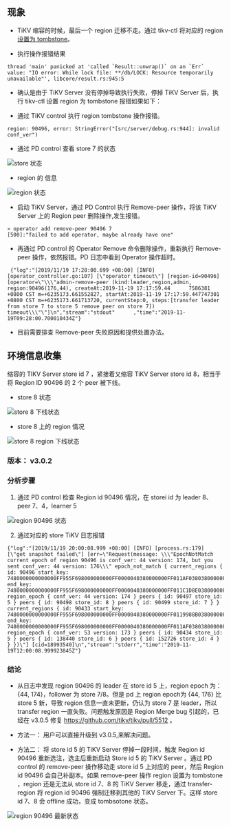 ## 现象

- TiKV 缩容的时候，最后一个 region 迁移不走。通过 tikv-ctl 将对应的 region [设置为 tombstone](https://pingcap.com/docs-cn/stable/reference/tools/tikv-control/#%E8%AE%BE%E7%BD%AE%E4%B8%80%E4%B8%AA-region-%E4%B8%BA-tombstone)。

- 执行操作报错结果

```log
thread 'main' panicked at 'called `Result::unwrap()` on an `Err` value: "IO error: While lock file: **/db/LOCK: Resource temporarily unavailable"', libcore/result.rs:945:5
```

- 确认是由于 TiKV Server 没有停掉导致执行失败，停掉 TiKV Server 后，执行 tikv-ctl 设置 region 为 tombstone 报错如果如下：

- 通过 TiKV control 执行 region tombstone 操作报错。

```log
region: 90496, error: StringError("[src/server/debug.rs:944]: invalid conf_ver")

```

- 通过 PD control 查看 store 7 的状态

![store 状态](./resources/case870-2.png)

- region 的 信息

![region 状态](./resources/case870-1.png)

- 启动 TiKV Server，通过 PD Control 执行 Remove-peer 操作，将该 TiKV Server 上的 Region peer 删除操作,发生报错。

```shell
» operator add remove-peer 90496 7
[500]:"failed to add operator, maybe already have one"
```

- 再通过 PD control 的 Operator Remove 命令删除操作，重新执行 Remove-peer 操作，依然报错。PD 日志中看到 Operator 操作超时。

```log
 {"log":"[2019/11/19 17:28:00.699 +08:00] [INFO] [operator_controller.go:107] [\"operator timeout\"] [region-id=90496] [operator=\"\\\"admin-remove-peer (kind:leader,region,admin, region:90496(176,44), createAt:2019-11-19 17:17:59.44      7586381 +0800 CST m=+6235173.661552827, startAt:2019-11-19 17:17:59.447747301 +0800 CST m=+6235173.661713720, currentStep:0, steps:[transfer leader from store 7 to store 5 remove peer on store 7]) timeout\\\"\"]\n","stream":"stdout"      ,"time":"2019-11-19T09:28:00.700010434Z"}
```

- 目前需要排查 Remove-peer 失败原因和提供处置办法。

## 环境信息收集

缩容的 TIKV Server store id 7 ，紧接着又缩容 TiKV Server store id 8，相当于将 Region ID 90496 的 2 个 peer 被下线。

- store 8 状态
  
![store 8 下线状态](./resources/case870-5.png)

- store 8 上的 region 情况

![store 8 region 下线状态](./resources/case870-3.png)

### 版本： v3.0.2

### 分析步骤

1. 通过 PD control 检查 Region id 90496 情况，在 storei id 为 leader 8、peer 7、4，learner 5

![region 90496 状态](./resources/case870-4.png)

2. 通过对应的 store TiKV 日志报错

```log
{"log":"[2019/11/19 20:00:08.999 +08:00] [INFO] [process.rs:179] [\"get snapshot failed\"] [err=\"Request(message: \\\"EpochNotMatch current epoch of region 90496 is conf_ver: 44 version: 174, but you sent conf_ver: 44 version: 176\\\" epoch_not_match { current_regions { id: 90496 start_key: 7480000000000000FF955F698000000000FF0000040380000000FF011AF03803800000FF0059C870AA038000FF0000091FB6AF0000FD end_key: 7480000000000000FF955F698000000000FF0000040380000000FF011C1D8E03800000FF0059F0F355038000FF000009247E460000FD region_epoch { conf_ver: 44 version: 174 } peers { id: 90497 store_id: 5 } peers { id: 90498 store_id: 8 } peers { id: 90499 store_id: 7 } } current_regions { id: 90433 start_key: 7480000000000000FF955F698000000000FF0000040380000000FF0119988B03800000FF005BC6258D038000FF00000918DAEE0000FD end_key: 7480000000000000FF955F698000000000FF0000040380000000FF011AF03803800000FF0059C870AA038000FF0000091FB6AF0000FD region_epoch { conf_ver: 53 version: 173 } peers { id: 90434 store_id: 5 } peers { id: 138440 store_id: 6 } peers { id: 152726 store_id: 4 } } })\"] [cid=18993540]\n","stream":"stderr","time":"2019-11-19T12:00:08.999923845Z"}
```

### 结论

- 从日志中发现 region 90496 的 leader 在 store id 5 上，region epoch 为：{44, 174}，follower 为 store 7/8。但是 pd 上 region epoch为 {44, 176} 比 store 5 新，导致 region 信息一直未更新，仍认为 store 7 是 leader，所以 transfer region 一直失败。问题触发原因是 Region Merge bug 引起的，已经在 v3.0.5 修复 https://github.com/tikv/tikv/pull/5512 。
  
- 方法一： 用户可以直接升级到 v3.0.5,来解决问题。
- 方法二： 将 store id 5 的 TiKV Server 停掉一段时间，触发 Region id 90496 重新选注，选主后重新启动 Store id 5  的 TiKV Server 。通过 PD control 的 remove-peer 操作移动走 store id 5 上对应的 peer，然后 Region id 90496 会自己补副本。如果 remove-peer 操作 region 设置为 tombstone ，region 还是无法从 store id 7、8 的 TiKV Server 移走，通过 transfer-region 将 region id 90496 强制迁移到其他的 TiKV Server 下。这样 store id 7、8 会 offline 成功，变成 tombsotone 状态。

![region 90496 最新状态](./resources/case870-6.png)
